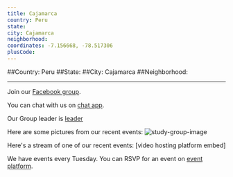 ```yaml
---
title: Cajamarca
country: Peru
state: 
city: Cajamarca
neighborhood: 
coordinates: -7.156668, -78.517306
plusCode:
---
```


##Country: Peru
##State: 
##City: Cajamarca
##Neighborhood: 
*****
Join our [Facebook group](https://www.facebook.com/groups/free.code.camp.cajamarca).

You can chat with us on [chat app]().

Our Group leader is [leader]()

Here are some pictures from our recent events:
![study-group-image]()

Here's a stream of one of our recent events:
[video hosting platform embed]

We have events every Tuesday. You can RSVP for an event on [event platform]().
